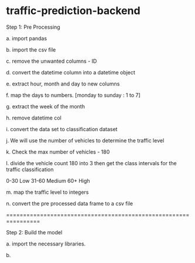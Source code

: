 # traffic-prediction-backend

Step 1: Pre Processing

a. import pandas

b. import the csv file

c. remove the unwanted columns - ID

d. convert the datetime column into a datetime object

e. extract hour, month and day to new columns

f. map the days to numbers. [monday to sunday : 1 to 7]

g. extract the week of the month

h. remove datetime col

i. convert the data set to classification dataset

j. We will use the number of vehicles to determine the traffic level

k. Check the max number of vehicles - 180

l. divide the vehicle count 180 into 3 then get the class intervals for the traffic classification

0-30 Low
31-60 Medium
60+ High

m. map the traffic level to integers

n. convert the pre processed data frame to a csv file

================================================================

Step 2: Build the model

a. import the necessary libraries.

b.
